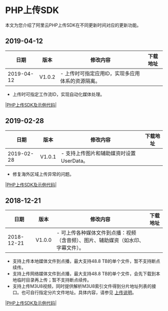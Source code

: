 # PHP上传SDK

本文为您介绍了阿里云PHP上传SDK在不同更新时间对应的更新功能。

## 2019-04-12

|**日期**|**版本**|**修改内容**|下载地址|
|------|------|--------|----|
|2019-04-12|V1.0.2|-   上传时可指定应用ID，实现多应用体系的资源隔离。
-   上传时可指定工作流ID，实现自动化媒体处理。

|[PHP上传SDK及示例代码](http://docs-aliyun.cn-hangzhou.oss.aliyun-inc.com/assets/attach/62952/cn_zh/1555416464043/VodUploadSDK-PHP_1.0.2.zip)|

## 2019-02-28

|**日期**|**版本**|**修改内容**|下载地址|
|------|------|--------|----|
|2019-02-28|V1.0.1|-   支持上传图片和辅助媒资时设置UserData。
-   修复海外区域上传异常的问题。

|[PHP上传SDK及示例代码](http://docs-aliyun.cn-hangzhou.oss.aliyun-inc.com/assets/attach/51992/cn_zh/1551433743776/VodUploadSDK-PHP_1.0.1.zip)|

## 2018-12-21

|**日期**|**版本**|**修改内容**|下载地址|
|------|------|--------|----|
|2018-12-21|V1.0.0|-   可上传各种媒体文件到点播：视频（含音频）、图片、辅助媒资（如水印、字幕文件）。
-   支持上传本地媒体文件到点播，最大支持48.8 TB的单个文件，暂不支持断点续传。
-   支持上传网络媒体文件到点播，最大支持48.8 TB的单个文件，会先下载到本地临时目录再上传；暂不支持断点续传。
-   支持上传M3U8视频，同时提供解析M3U8索引文件得到分片地址列表的接口。也可自行指定分片文件地址。具体内容，请参见 [上传说明](/intl.zh-CN/上传SDK/服务端上传/PHP上传SDK.md)。

|[PHP上传SDK及示例代码](http://docs-aliyun.cn-hangzhou.oss.aliyun-inc.com/assets/attach/51992/cn_zh/1545717905651/VodUploadSDK-PHP_1.0.0.zip?file=VodUploadSDK-PHP_1.0.0.zip)|

